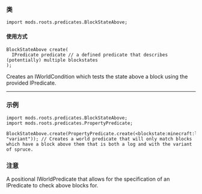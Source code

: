 
### 类

```zenscript
import mods.roots.predicates.BlockStateAbove;
```

#### 使用方式

```zenscript
BlockStateAbove create(
  IPredicate predicate // a defined predicate that describes (potentially) multiple blockstates
);
```

Creates an IWorldCondition which tests the state above a block using the provided IPredicate.

---


### 示例

```zenscript
import mods.roots.predicates.BlockStateAbove;
import mods.roots.predicates.PropertyPredicate;

BlockStateAbove.create(PropertyPredicate.create(<blockstate:minecraft:log:variant=spruce>, "variant")); // Creates a world predicate that will only match blocks which have a block above them that is both a log and with the variant of spruce.
```

### 注意

A positional IWorldPredicate that allows for the specification of an IPredicate to check above blocks for. 
